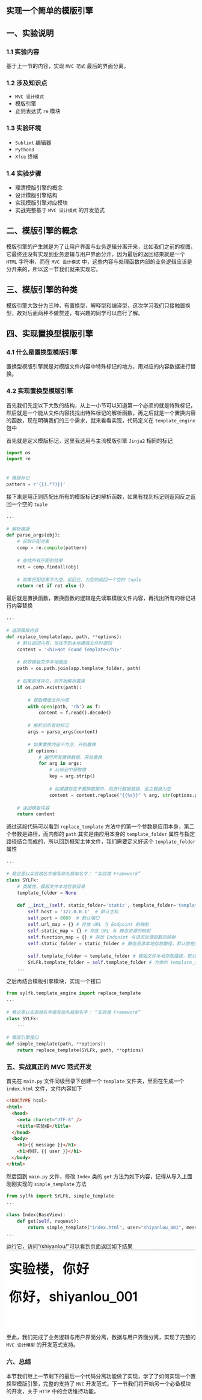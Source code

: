 ## 实现一个简单的模版引擎

## 一、实验说明
### 1.1 实验内容
基于上一节的内容，实现 `MVC 范式` 最后的界面分离。

### 1.2 涉及知识点
* `MVC 设计模式`
* 模版引擎
* 正则表达式 `re` 模块


### 1.3 实验环境
* `Sublimt` 编辑器
* `Python3`
* `Xfce` 终端

### 1.4 实验步骤
* 理清模版引擎的概念
* 设计模版引擎结构
* 实现模版引擎对应模块
* 实战完整基于 `MVC 设计模式` 的开发范式


## 二、模版引擎的概念
模版引擎的产生就是为了让用户界面与业务逻辑分离开来，比如我们之前的视图，它最终还没有实现到业务逻辑与用户界面分开，因为最后的返回结果就是一个 `HTML` 字符串，而在 `MVC 设计模式` 中，这些内容与处理函数内部的业务逻辑应该是分开来的，所以这一节我们就来实现它。

## 三、模版引擎的种类
模版引擎大致分为三种，有置换型，解释型和编译型，这次学习我们只接触置换型，故对后面两种不做赘述，有兴趣的同学可以自行了解。

## 四、实现置换型模版引擎
### 4.1 什么是置换型模版引擎
置换型模版引擎就是对模版文件内容中特殊标记的地方，用对应的内容数据进行替换。

### 4.2 实现置换型模版引擎
首先我们先定以下大致的结构，从上一小节可以知道第一个必须的就是特殊标记，然后就是一个能从文件内容找找出特殊标记的解析函数，再之后就是一个置换内容的函数，现在明确我们的三个需求，就来看看实现，代码定义在 `template_engine` 包中

首先就是定义模版标记，这里我选用与主流模版引擎 `Jinja2` 相同的标记
```python
import os
import re


# 模版标记
pattern = r'{{(.*?)}}'
```

接下来是用正则匹配出所有的模版标记的解析函数，如果有找到标记则返回反之返回一个空的 `tuple`
```python
...

# 解析模版
def parse_args(obj):
    # 获取匹配对象
    comp = re.compile(pattern)

    # 查找所有匹配的结果
    ret = comp.findall(obj)

    # 如果匹配结果不为空，返回它，为空则返回一个空的 tuple
    return ret if ret else ()
```

最后就是置换函数，置换函数的逻辑是先读取模版文件内容，再找出所有的标记进行内容替换
```python
...

# 返回模版内容
def replace_template(app, path, **options):
    # 默认返回内容，当找不到本地模版文件时返回
    content = '<h1>Not Found Template</h1>'

    # 获取模版文件本地路径
    path = os.path.join(app.template_folder, path)

    # 如果路径存在，则开始解析置换
    if os.path.exists(path):

        # 获取模版文件内容
        with open(path, 'rb') as f:
            content = f.read().decode()

        # 解析出所有的标记
        args = parse_args(content)

        # 如果置换内容不为空，开始置换
        if options:
            # 遍历所有置换数据，开始置换
            for arg in args:
                # 从标记中获取键
                key = arg.strip()

                # 如果键存在于置换数据中，则进行数据替换，反之替换为空
                content = content.replace("{{%s}}" % arg, str(options.get(key, '')))

    # 返回模版内容
    return content
```
通过这段代码可以看到 `replace_template` 方法中的第一个参数是应用本身，第二个参数是路径，而内部的 `path` 其实是由应用本身的 `template_folder` 属性与指定路径结合而成的，所以回到框架主体文件，我们需要定义好这个 `template_folder` 属性
```python
...

# 我这里以实验楼名字缩写命名框架名字： “实验楼 Framework”
class SYLFk:
    # 类属性，模版文件本地存放目录
    template_folder = None

    def __init__(self, static_folder='static', template_folder='template'):
        self.host = '127.0.0.1'  # 默认主机
        self.port = 8080  # 默认端口
        self.url_map = {} # 存放 URL 与 Endpoint 的映射
        self.static_map = {} # 存放 URL 与 静态资源的映射
        self.function_map = {} # 存放 Endpoint 与请求处理函数的映射
        self.static_folder = static_folder # 静态资源本地存放路径，默认放在应用所在目录的 static 文件夹下

        self.template_folder = template_folder # 模版文件本地存放路径，默认放在应用所在目录的 template 目录下
        SYLFk.template_folder = self.template_folder # 为类的 template_folder 也初始化，供上面的置换模版引擎调用
    ...
```

之后再结合模版引擎模块，实现一个接口
```python
from sylfk.template_engine import replace_template
...

# 我这里以实验楼名字缩写命名框架名字： “实验楼 Framework”
class SYLFk:
    ...

# 模版引擎接口
def simple_template(path, **options):
    return replace_template(SYLFk, path, **options)
```

### 五、实战真正的 MVC 范式开发
首先在 `main.py` 文件同级目录下创建一个 `template` 文件夹，里面在生成一个 `index.html` 文件，文件内容如下
```html
<!DOCTYPE html>
<html>
  <head>
    <meta charset="UTF-8" />
    <title>实验楼</title>
  </head>
  <body>
    <h1>{{ message }}</h1>
    <h1>你好，{{ user }}</h1>
  </body>
</html>
```

然后回到 `main.py` 文件，修改 `Index` 类的 `get` 方法为如下内容，记得从导入上面刚刚实现的 `simple_template` 方法
```python
from sylfk import SYLFk, simple_template
...

class Index(BaseView):
    def get(self, request):
        return simple_template("index.html", user="shiyanlou_001", message="实验楼，你好")
...
```
运行它，访问“/shiyanlou/”可以看到页面返回如下结果
![](res/hello_template.png)

至此，我们完成了业务逻辑与用户界面分离，数据与用户界面分离，实现了完整的 `MVC 设计模型` 的开发范式支持。

### 六、总结
本节我们继上一节剩下的最后一个代码分离功能做了实现，学了了如何实现一个置换型模版引擎，完整的支持了 `MVC` 开发范式，下一节我们将开始另一个必备模块的开发，关于 `HTTP` 中的会话维持功能。
